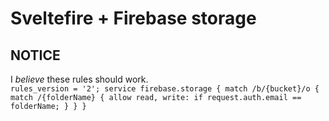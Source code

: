 # Sveltefire + Firebase storage

## NOTICE
I *believe* these rules should work.     
`rules_version = '2';
service firebase.storage {
  match /b/{bucket}/o {
    match /{folderName} {
      allow read, write: if request.auth.email == folderName;
    }
  }
}`
